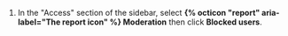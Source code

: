1. In the "Access" section of the sidebar, select **{% octicon "report" aria-label="The report icon" %} Moderation** then click **Blocked users**.
